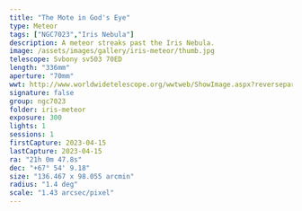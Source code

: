 ```yaml
---
title: "The Mote in God's Eye"
type: Meteor
tags: ["NGC7023","Iris Nebula"]
description: A meteor streaks past the Iris Nebula.
image: /assets/images/gallery/iris-meteor/thumb.jpg
telescope: Svbony sv503 70ED
length: "336mm"
aperture: "70mm"
wwt: http://www.worldwidetelescope.org/wwtweb/ShowImage.aspx?reverseparity=False&scale=1.429722&name=iris-meteor.jpg&imageurl=https://deepskyworkflows.com/assets/images/gallery/iris-meteor/iris-meteor.jpg&credits=Jeremy+Likness+at+DeepSkyWorkflows.com&creditsUrl=https://deepskyworkflows.com/&ra=314.491571&dec=68.028587&x=3568.4&y=1829.9&rotation=-137.05&thumb=https://deepskyworkflows.com/assets/images/gallery/iris-meteor/thumb.jpg
signature: false
group: ngc7023
folder: iris-meteor
exposure: 300
lights: 1
sessions: 1
firstCapture: 2023-04-15
lastCapture: 2023-04-15
ra: "21h 0m 47.8s"
dec: "+67° 54' 9.18"
size: "136.467 x 98.055 arcmin"
radius: "1.4 deg"
scale: "1.43 arcsec/pixel"
---
```

